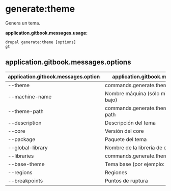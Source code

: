 # generate:theme
Genera un tema.

**application.gitbook.messages.usage:**
```
drupal generate:theme [options]
gt
```

## application.gitbook.messages.options
application.gitbook.messages.option | application.gitbook.messages.details
-------|-------------
--theme | commands.generate.theme.options.module
--machine-name | Nombre máquina (sólo minúsculas y guión bajo)
--theme-path | commands.generate.theme.options.module-path
--description | Descripción del tema
--core | Versión del core
--package | Paquete del tema
--global-library | Nombre de la librería de estilo global
--libraries | commands.generate.theme.options.libraries
--base-theme | Tema base (por ejemplo: classy, stable)
--regions | Regiones
--breakpoints | Puntos de ruptura
